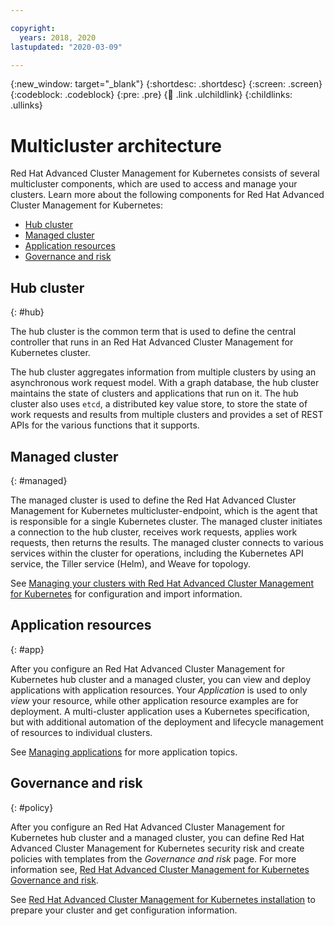 ```yaml
---

copyright:
  years: 2018, 2020
lastupdated: "2020-03-09"

---
```


{:new_window: target="_blank"}
{:shortdesc: .shortdesc}
{:screen: .screen}
{:codeblock: .codeblock}
{:pre: .pre}
{:child: .link .ulchildlink}
{:childlinks: .ullinks}

# Multicluster architecture

Red Hat Advanced Cluster Management for Kubernetes consists of several multicluster components, which are used to access and manage your clusters. Learn more about the following components for Red Hat Advanced Cluster Management for Kubernetes:

  - [Hub cluster](#hub)
  - [Managed cluster](#managed)
  - [Application resources](#app)
  - [Governance and risk](#policy)

## Hub cluster
{: #hub}

The hub cluster is the common term that is used to define the central controller that runs in an Red Hat Advanced Cluster Management for Kubernetes cluster.

The hub cluster aggregates information from multiple clusters by using an asynchronous work request model. With a graph database, the hub cluster maintains the state of clusters and applications that run on it. The hub cluster also uses `etcd`, a distributed key value store, to store the state of work requests and results from multiple clusters and provides a set of REST APIs for the various functions that it supports.

## Managed cluster
{: #managed}

The managed cluster is used to define the Red Hat Advanced Cluster Management for Kubernetes  multicluster-endpoint, which is the agent that is responsible for a single Kubernetes cluster. The managed cluster initiates a connection to the hub cluster, receives work requests, applies work requests, then returns the results. The managed cluster connects to various services within the cluster for operations, including the Kubernetes API service, the Tiller service (Helm), and Weave for topology.


See [Managing your clusters with Red Hat Advanced Cluster Management for Kubernetes](../manage_cluster/intro.md) for configuration and import information.

## Application resources
{: #app}

After you configure an Red Hat Advanced Cluster Management for Kubernetes hub cluster and a managed cluster, you can view and deploy applications with application resources. Your _Application_ is used to only _view_ your resource, while other application resource examples are for deployment. A multi-cluster application uses a Kubernetes specification, but with additional automation of the deployment and lifecycle management of resources to individual clusters.

See [Managing applications](../applications/overview.md) for more application topics.

## Governance and risk
{: #policy}

After you configure an Red Hat Advanced Cluster Management for Kubernetes hub cluster and a managed cluster, you can define Red Hat Advanced Cluster Management for Kubernetes security risk and create policies with templates from the _Governance and risk_ page. For more information see, [Red Hat Advanced Cluster Management for Kubernetes Governance and risk](../compliance/compliance_intro.md).

See [Red Hat Advanced Cluster Management for Kubernetes installation](../install/overview.md) to prepare your cluster and get configuration information.
